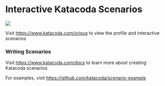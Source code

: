 # Interactive Katacoda Scenarios

[![](http://shields.katacoda.com/katacoda/orious/count.svg)](https://www.katacoda.com/orious "Get your profile on Katacoda.com")

Visit https://www.katacoda.com/orious to view the profile and interactive scenarios

### Writing Scenarios
Visit https://www.katacoda.com/docs to learn more about creating Katacoda scenarios

For examples, visit https://github.com/katacoda/scenario-example
